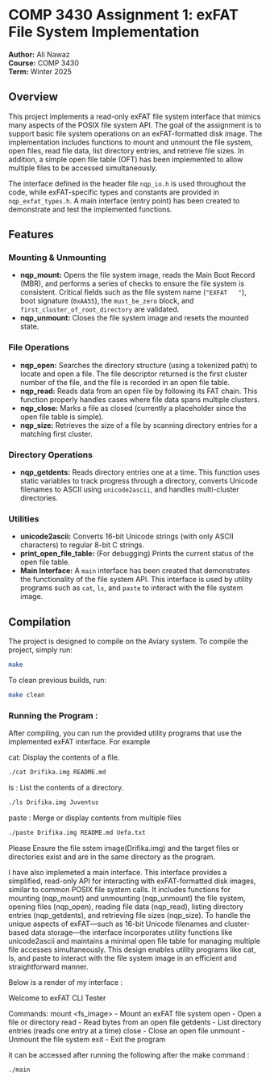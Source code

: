# COMP 3430 Assignment 1: exFAT File System Implementation

**Author:** Ali Nawaz  
**Course:** COMP 3430  
**Term:** Winter 2025

## Overview

This project implements a read-only exFAT file system interface that mimics many aspects of the POSIX file system API. The goal of the assignment is to support basic file system operations on an exFAT-formatted disk image. The implementation includes functions to mount and unmount the file system, open files, read file data, list directory entries, and retrieve file sizes. In addition, a simple open file table (OFT) has been implemented to allow multiple files to be accessed simultaneously.

The interface defined in the header file `nqp_io.h` is used throughout the code, while exFAT-specific types and constants are provided in `nqp_exfat_types.h`. A main interface (entry point) has been created to demonstrate and test the implemented functions.

## Features

### Mounting & Unmounting

- **nqp_mount:** Opens the file system image, reads the Main Boot Record (MBR), and performs a series of checks to ensure the file system is consistent. Critical fields such as the file system name (`"EXFAT   "`), boot signature (`0xAA55`), the `must_be_zero` block, and `first_cluster_of_root_directory` are validated.
- **nqp_unmount:** Closes the file system image and resets the mounted state.

### File Operations

- **nqp_open:** Searches the directory structure (using a tokenized path) to locate and open a file. The file descriptor returned is the first cluster number of the file, and the file is recorded in an open file table.
- **nqp_read:** Reads data from an open file by following its FAT chain. This function properly handles cases where file data spans multiple clusters.
- **nqp_close:** Marks a file as closed (currently a placeholder since the open file table is simple).
- **nqp_size:** Retrieves the size of a file by scanning directory entries for a matching first cluster.

### Directory Operations

- **nqp_getdents:** Reads directory entries one at a time. This function uses static variables to track progress through a directory, converts Unicode filenames to ASCII using `unicode2ascii`, and handles multi-cluster directories.

### Utilities

- **unicode2ascii:** Converts 16-bit Unicode strings (with only ASCII characters) to regular 8-bit C strings.
- **print_open_file_table:** (For debugging) Prints the current status of the open file table.
- **Main Interface:** A `main` interface has been created that demonstrates the functionality of the file system API. This interface is used by utility programs such as `cat`, `ls`, and `paste` to interact with the file system image.

## Compilation

The project is designed to compile on the Aviary system. To compile the project, simply run:

```bash
make
```
To clean previous builds, run:

```bash
make clean
```

### Running the Program :
After compiling, you can run the provided utility programs that use the implemented exFAT interface. For example

cat: Display the contents of a file.
```bash
./cat Drifika.img README.md
```

ls : List the contents of a directory.
```bash
./ls Drifika.img Juventus
```

paste : Merge or display contents from multiple files
```bash
./paste Drifika.img README.md Uefa.txt
```

Please Ensure the file sstem image(Drifika.img) and the target files or directories exist and are in the same directory as the program. 



I have also implemeted a main interface. This interface provides a simplified, read-only API for interacting with exFAT-formatted disk images, similar to common POSIX file system calls. It includes functions for mounting (nqp_mount) and unmounting (nqp_unmount) the file system, opening files (nqp_open), reading file data (nqp_read), listing directory entries (nqp_getdents), and retrieving file sizes (nqp_size). To handle the unique aspects of exFAT—such as 16-bit Unicode filenames and cluster-based data storage—the interface incorporates utility functions like unicode2ascii and maintains a minimal open file table for managing multiple file accesses simultaneously. This design enables utility programs like cat, ls, and paste to interact with the file system image in an efficient and straightforward manner.

Below is a render of my interface : 

Welcome to exFAT CLI Tester

Commands:
  mount <fs_image>        - Mount an exFAT file system
  open <filename>         - Open a file or directory
  read <fd> <size>        - Read bytes from an open file
  getdents <fd> <dummy>   - List directory entries (reads one entry at a time)
  close <fd>              - Close an open file
  unmount                 - Unmount the file system
  exit                    - Exit the program


it can be accessed after running the following after the make command :
```bash
./main
```





